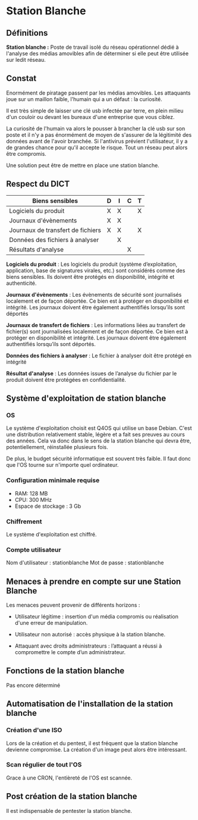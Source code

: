 # Station Blanche

## Définitions 

**Station blanche :** Poste de travail isolé du réseau opérationnel dédié à l'analyse des médias amovibles afin de déterminer si elle peut être utilisée sur ledit réseau.  


## Constat

Enormément de piratage passent par les médias amovibles. Les attaquants joue sur un maillon faible, l'humain qui a un défaut : la curiosité.

Il est très simple de laisser une clé usb infectée par terre, en plein milieu d'un couloir ou devant les bureaux d'une entreprise que vous ciblez.

La curiosité de l'humain va alors le pousser à brancher la clé usb sur son poste et il n'y a pas énormément de moyen de s'assurer de la légitimité des données 
avant de l'avoir branchée. Si l'antivirus prévient l'utilisateur, il y a de grandes chance pour qu'il accepte le risque. Tout un réseau peut alors être compromis.

Une solution peut être de mettre en place une station blanche.


## Respect du DICT

| Biens sensibles   | D | I | C | T |
|---|---|---|---|---|
| Logiciels du produit | X | X |   | X |
| Journaux d'évènements | X | X |   |  |
| Journaux de transfert de fichiers | X | X |   | X |
| Données des fichiers à analyser |  | X |   |  |
| Résultats d'analyse |  |  | X |  |

**Logiciels du produit** : Les logiciels du produit (système d’exploitation, application, base de signatures virales, etc.) sont considérés comme des biens sensibles. Ils doivent être protégés en disponibilité, intégrité et authenticité.

**Journaux d'évènements** : Les évènements de sécurité sont journalisés localement et de façon déportée. Ce bien est à protéger en disponibilité et intégrité. Les journaux doivent être également authentifiés lorsqu’ils sont déportés

**Journaux de transfert de fichiers** : Les informations liées au transfert de fichier(s) sont journalisées localement et de façon déportée. Ce bien est à protéger en disponibilité et intégrité. Les journaux doivent être également authentifiés lorsqu’ils sont déportés.

**Données des fichiers à analyser** : Le fichier à analyser doit être protégé en intégrité

**Résultat d'analyse** : Les données issues de l’analyse du fichier par le produit doivent être protégées en confidentialité.


## Système d'exploitation de station blanche

### OS

Le système d'exploitation choisit est Q4OS qui utilise un base Debian. C'est une distribution relativement stable, légère et a fait ses preuves au cours des années. Cela va donc dans le sens de la station blanche qui devra être, potentiellement, réinstallée plusieurs fois.

De plus, le budget sécurité informatique est souvent très faible. Il faut donc que l'OS tourne sur n'importe quel ordinateur.

### Configuration minimale requise 

- RAM: 128 MB
- CPU: 300 MHz 
- Espace de stockage : 3 Gb

### Chiffrement

Le système d'exploitation est chiffré.

### Compte utilisateur

Nom d'utilisateur : stationblanche
Mot de passe : stationblanche


## Menaces à prendre en compte sur une Station Blanche

Les menaces peuvent provenir de différents horizons :

- Utilisateur légitime : insertion d'un média compromis ou réalisation d'une erreur de manipulation.

- Utilisateur non autorisé : accès physique à la station blanche.

- Attaquant avec droits administrateurs : l’attaquant a réussi à compromettre le compte d’un administrateur.


## Fonctions de la station blanche

Pas encore déterminé


## Automatisation de l'installation de la station blanche

### Création d'une ISO

Lors de la création et du pentest, il est fréquent que la station blanche devienne compromise. La création d'un image peut alors être intéressant.

### Scan régulier de tout l'OS

Grace à une CRON, l'entièreté de l'OS est scannée. 


## Post création de la station blanche

Il est indispensable de pentester la station blanche.

